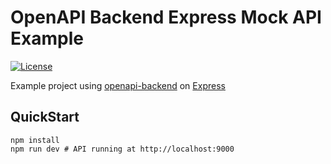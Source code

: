 # OpenAPI Backend Express Mock API Example
[![License](http://img.shields.io/:license-mit-blue.svg)](http://anttiviljami.mit-license.org)

Example project using [openapi-backend](backend) on [Express](https://expressjs.com/)

## QuickStart

```
npm install
npm run dev # API running at http://localhost:9000
```

